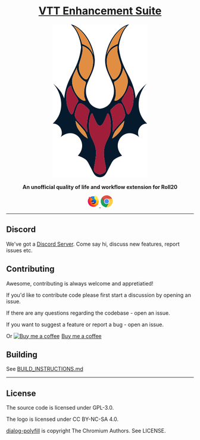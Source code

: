 <h1 align="center">
    <a href="https://justas-d.github.io/roll20-enhancement-suite/">VTT Enhancement Suite</a>
</h1>

<p align="center">
    <img src="assets/logo/logo.svg">
</p>

<p align="center">
    <b>An unofficial quality of life and workflow extension for Roll20</b>
</p>

<p align="center">
    <a href="https://addons.mozilla.org/en-US/firefox/addon/roll20-enhancement-suite/" target="_blank">
    <img src="assets/readme/firefox.png" alt="| for Firefox |"/>
  </a>
  <a href="https://chrome.google.com/webstore/detail/roll20-enhancement-suite/fadcomaehamhdhekodcpiglabcjkepff" target="_blank">
    <img src="assets/readme/chrome.png" alt="| for Chrome |"/>
  </a>
</p>



<hr>

## Discord
We've got a [Discord Server](https://discord.gg/pKxxvuM). Come say hi, discuss new features, report issues etc.

## Contributing
Awesome, contributing is always welcome and appretiatied!

 If you'd like to contribute code please first start a discussion by opening an issue.

If there are any questions regarding the codebase - open an issue.

If you want to suggest a feature or report a bug - open an issue.

Or <link href="https://fonts.googleapis.com/css?family=Cookie" rel="stylesheet"><a class="bmc-button" target="_blank" href="https://justas-d.github.io/roll20-enhancement-suite/contribute.html"><img src="https://www.buymeacoffee.com/assets/img/BMC-btn-logo.svg" alt="Buy me a coffee"><span style="margin-left:5px">Buy me a coffee</span></a>

## Building

See [BUILD_INSTRUCTIONS.md](BUILD_INSTRUCTIONS.md)

---

## License
The source code is licensed under GPL-3.0.

The logo is licensed under CC BY-NC-SA 4.0.

[dialog-polyfill](https://github.com/GoogleChrome/dialog-polyfill) is copyright The Chromium Authors. See LICENSE.
